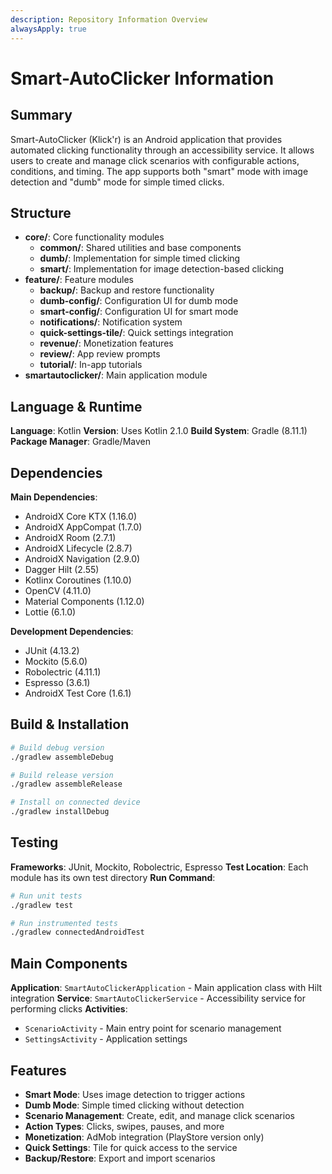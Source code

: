 ```yaml
---
description: Repository Information Overview
alwaysApply: true
---
```


# Smart-AutoClicker Information

## Summary
Smart-AutoClicker (Klick'r) is an Android application that provides automated clicking functionality through an accessibility service. It allows users to create and manage click scenarios with configurable actions, conditions, and timing. The app supports both "smart" mode with image detection and "dumb" mode for simple timed clicks.

## Structure
- **core/**: Core functionality modules
  - **common/**: Shared utilities and base components
  - **dumb/**: Implementation for simple timed clicking
  - **smart/**: Implementation for image detection-based clicking
- **feature/**: Feature modules
  - **backup/**: Backup and restore functionality
  - **dumb-config/**: Configuration UI for dumb mode
  - **smart-config/**: Configuration UI for smart mode
  - **notifications/**: Notification system
  - **quick-settings-tile/**: Quick settings integration
  - **revenue/**: Monetization features
  - **review/**: App review prompts
  - **tutorial/**: In-app tutorials
- **smartautoclicker/**: Main application module

## Language & Runtime
**Language**: Kotlin
**Version**: Uses Kotlin 2.1.0
**Build System**: Gradle (8.11.1)
**Package Manager**: Gradle/Maven

## Dependencies
**Main Dependencies**:
- AndroidX Core KTX (1.16.0)
- AndroidX AppCompat (1.7.0)
- AndroidX Room (2.7.1)
- AndroidX Lifecycle (2.8.7)
- AndroidX Navigation (2.9.0)
- Dagger Hilt (2.55)
- Kotlinx Coroutines (1.10.0)
- OpenCV (4.11.0)
- Material Components (1.12.0)
- Lottie (6.1.0)

**Development Dependencies**:
- JUnit (4.13.2)
- Mockito (5.6.0)
- Robolectric (4.11.1)
- Espresso (3.6.1)
- AndroidX Test Core (1.6.1)

## Build & Installation
```bash
# Build debug version
./gradlew assembleDebug

# Build release version
./gradlew assembleRelease

# Install on connected device
./gradlew installDebug
```

## Testing
**Frameworks**: JUnit, Mockito, Robolectric, Espresso
**Test Location**: Each module has its own test directory
**Run Command**:
```bash
# Run unit tests
./gradlew test

# Run instrumented tests
./gradlew connectedAndroidTest
```

## Main Components
**Application**: `SmartAutoClickerApplication` - Main application class with Hilt integration
**Service**: `SmartAutoClickerService` - Accessibility service for performing clicks
**Activities**:
- `ScenarioActivity` - Main entry point for scenario management
- `SettingsActivity` - Application settings

## Features
- **Smart Mode**: Uses image detection to trigger actions
- **Dumb Mode**: Simple timed clicking without detection
- **Scenario Management**: Create, edit, and manage click scenarios
- **Action Types**: Clicks, swipes, pauses, and more
- **Monetization**: AdMob integration (PlayStore version only)
- **Quick Settings**: Tile for quick access to the service
- **Backup/Restore**: Export and import scenarios